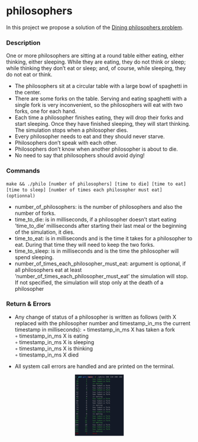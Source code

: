 # philosophers

In this project we propose a solution of the [Dining philosophers problem](https://en.wikipedia.org/wiki/Dining_philosophers_problem).

### Description

One or more philosophers are sitting at a round table either eating, either thinking, either sleeping. While they are eating, they do not think or sleep; while thinking they don’t eat or sleep; and, of course, while sleeping, they do not eat or think.
* The philosophers sit at a circular table with a large bowl of spaghetti in the center.
* There are some forks on the table. Serving and eating spaghetti with a single fork is very inconvenient, so the philosophers will eat with two forks, one for each hand.
* Each time a philosopher finishes eating, they will drop their forks and start sleeping. Once they have finished sleeping, they will start thinking. The simulation stops
when a philosopher dies.
* Every philosopher needs to eat and they should never starve.
* Philosophers don’t speak with each other.
* Philosophers don’t know when another philosopher is about to die.
* No need to say that philosophers should avoid dying!

### Commands

```
make && ./philo [number of philosophers] [time to die] [time to eat] [time to sleep] [number of times each philosopher must eat] (optionnal)
```
* number_of_philosophers: is the number of philosophers and also the number
of forks.
* time_to_die: is in milliseconds, if a philosopher doesn’t start eating ’time_to_die’
milliseconds after starting their last meal or the beginning of the simulation,
it dies.
* time_to_eat: is in milliseconds and is the time it takes for a philosopher to
eat. During that time they will need to keep the two forks.
* time_to_sleep: is in milliseconds and is the time the philosopher will spend
sleeping.
* number_of_times_each_philosopher_must_eat: argument is optional, if all
philosophers eat at least ’number_of_times_each_philosopher_must_eat’ the
simulation will stop. If not specified, the simulation will stop only at the death
of a philosopher

### Return & Errors

* Any change of status of a philosopher is written as follows (with X replaced with the philosopher number and timestamp_in_ms the current timestamp in milliseconds):
◦ timestamp_in_ms X has taken a fork<br />
◦ timestamp_in_ms X is eating<br />
◦ timestamp_in_ms X is sleeping<br />
◦ timestamp_in_ms X is thinking<br />
◦ timestamp_in_ms X died

* All system call errors are handled and are printed on the terminal.

<p align="center">
<img src=./screenshot/simulation.png width="26%" />
</p>
